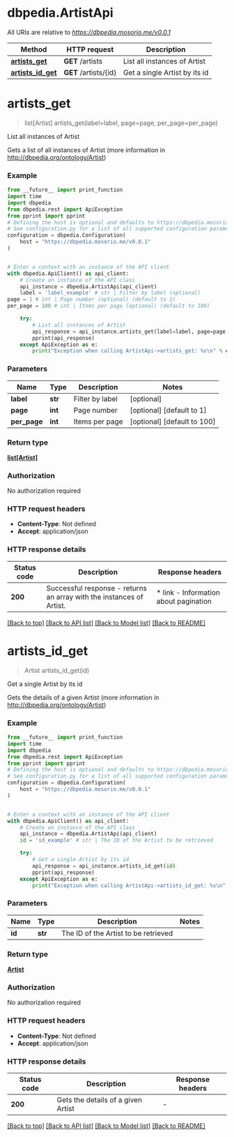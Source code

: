 # dbpedia.ArtistApi

All URIs are relative to *https://dbpedia.mosorio.me/v0.0.1*

Method | HTTP request | Description
------------- | ------------- | -------------
[**artists_get**](ArtistApi.md#artists_get) | **GET** /artists | List all instances of Artist
[**artists_id_get**](ArtistApi.md#artists_id_get) | **GET** /artists/{id} | Get a single Artist by its id


# **artists_get**
> list[Artist] artists_get(label=label, page=page, per_page=per_page)

List all instances of Artist

Gets a list of all instances of Artist (more information in http://dbpedia.org/ontology/Artist)

### Example

```python
from __future__ import print_function
import time
import dbpedia
from dbpedia.rest import ApiException
from pprint import pprint
# Defining the host is optional and defaults to https://dbpedia.mosorio.me/v0.0.1
# See configuration.py for a list of all supported configuration parameters.
configuration = dbpedia.Configuration(
    host = "https://dbpedia.mosorio.me/v0.0.1"
)


# Enter a context with an instance of the API client
with dbpedia.ApiClient() as api_client:
    # Create an instance of the API class
    api_instance = dbpedia.ArtistApi(api_client)
    label = 'label_example' # str | Filter by label (optional)
page = 1 # int | Page number (optional) (default to 1)
per_page = 100 # int | Items per page (optional) (default to 100)

    try:
        # List all instances of Artist
        api_response = api_instance.artists_get(label=label, page=page, per_page=per_page)
        pprint(api_response)
    except ApiException as e:
        print("Exception when calling ArtistApi->artists_get: %s\n" % e)
```

### Parameters

Name | Type | Description  | Notes
------------- | ------------- | ------------- | -------------
 **label** | **str**| Filter by label | [optional] 
 **page** | **int**| Page number | [optional] [default to 1]
 **per_page** | **int**| Items per page | [optional] [default to 100]

### Return type

[**list[Artist]**](Artist.md)

### Authorization

No authorization required

### HTTP request headers

 - **Content-Type**: Not defined
 - **Accept**: application/json

### HTTP response details
| Status code | Description | Response headers |
|-------------|-------------|------------------|
**200** | Successful response - returns an array with the instances of Artist. |  * link - Information about pagination <br>  |

[[Back to top]](#) [[Back to API list]](../README.md#documentation-for-api-endpoints) [[Back to Model list]](../README.md#documentation-for-models) [[Back to README]](../README.md)

# **artists_id_get**
> Artist artists_id_get(id)

Get a single Artist by its id

Gets the details of a given Artist (more information in http://dbpedia.org/ontology/Artist)

### Example

```python
from __future__ import print_function
import time
import dbpedia
from dbpedia.rest import ApiException
from pprint import pprint
# Defining the host is optional and defaults to https://dbpedia.mosorio.me/v0.0.1
# See configuration.py for a list of all supported configuration parameters.
configuration = dbpedia.Configuration(
    host = "https://dbpedia.mosorio.me/v0.0.1"
)


# Enter a context with an instance of the API client
with dbpedia.ApiClient() as api_client:
    # Create an instance of the API class
    api_instance = dbpedia.ArtistApi(api_client)
    id = 'id_example' # str | The ID of the Artist to be retrieved

    try:
        # Get a single Artist by its id
        api_response = api_instance.artists_id_get(id)
        pprint(api_response)
    except ApiException as e:
        print("Exception when calling ArtistApi->artists_id_get: %s\n" % e)
```

### Parameters

Name | Type | Description  | Notes
------------- | ------------- | ------------- | -------------
 **id** | **str**| The ID of the Artist to be retrieved | 

### Return type

[**Artist**](Artist.md)

### Authorization

No authorization required

### HTTP request headers

 - **Content-Type**: Not defined
 - **Accept**: application/json

### HTTP response details
| Status code | Description | Response headers |
|-------------|-------------|------------------|
**200** | Gets the details of a given Artist |  -  |

[[Back to top]](#) [[Back to API list]](../README.md#documentation-for-api-endpoints) [[Back to Model list]](../README.md#documentation-for-models) [[Back to README]](../README.md)

